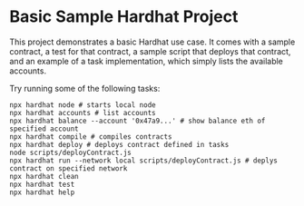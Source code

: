 # Basic Sample Hardhat Project

This project demonstrates a basic Hardhat use case. It comes with a sample contract, a test for that contract, a sample script that deploys that contract, and an example of a task implementation, which simply lists the available accounts.

Try running some of the following tasks:

```shell
npx hardhat node # starts local node
npx hardhat accounts # list accounts
npx hardhat balance --account '0x47a9...' # show balance eth of specified account
npx hardhat compile # compiles contracts
npx hardhat deploy # deploys contract defined in tasks
node scripts/deployContract.js
npx hardhat run --network local scripts/deployContract.js # deplys contract on specified network
npx hardhat clean
npx hardhat test
npx hardhat help
```
